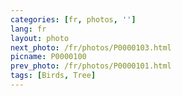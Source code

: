 ```yaml
---
categories: [fr, photos, '']
lang: fr
layout: photo
next_photo: /fr/photos/P0000103.html
picname: P0000100
prev_photo: /fr/photos/P0000101.html
tags: [Birds, Tree]
---
```

